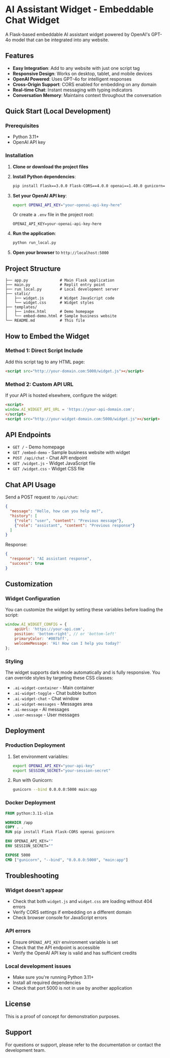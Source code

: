 # AI Assistant Widget - Embeddable Chat Widget

A Flask-based embeddable AI assistant widget powered by OpenAI's GPT-4o model that can be integrated into any website.

## Features

- **Easy Integration**: Add to any website with just one script tag
- **Responsive Design**: Works on desktop, tablet, and mobile devices
- **OpenAI Powered**: Uses GPT-4o for intelligent responses
- **Cross-Origin Support**: CORS enabled for embedding on any domain
- **Real-time Chat**: Instant messaging with typing indicators
- **Conversation Memory**: Maintains context throughout the conversation

## Quick Start (Local Development)

### Prerequisites

- Python 3.11+
- OpenAI API key

### Installation

1. **Clone or download the project files**

2. **Install Python dependencies**:
   ```bash
   pip install Flask==3.0.0 Flask-CORS==4.0.0 openai==1.40.0 gunicorn==23.0.0
   ```

3. **Set your OpenAI API key**:
   ```bash
   export OPENAI_API_KEY="your-openai-api-key-here"
   ```
   
   Or create a `.env` file in the project root:
   ```
   OPENAI_API_KEY=your-openai-api-key-here
   ```

4. **Run the application**:
   ```bash
   python run_local.py
   ```

5. **Open your browser** to `http://localhost:5000`

## Project Structure

```
├── app.py              # Main Flask application
├── main.py             # Replit entry point
├── run_local.py        # Local development server
├── static/
│   ├── widget.js       # Widget JavaScript code
│   └── widget.css      # Widget styles
├── templates/
│   ├── index.html      # Demo homepage
│   └── embed-demo.html # Sample business website
└── README.md           # This file
```

## How to Embed the Widget

### Method 1: Direct Script Include

Add this script tag to any HTML page:

```html
<script src="http://your-domain.com:5000/widget.js"></script>
```

### Method 2: Custom API URL

If your API is hosted elsewhere, configure the widget:

```html
<script>
window.AI_WIDGET_API_URL = 'https://your-api-domain.com';
</script>
<script src="http://your-widget-domain.com:5000/widget.js"></script>
```

## API Endpoints

- `GET /` - Demo homepage
- `GET /embed-demo` - Sample business website with widget
- `POST /api/chat` - Chat API endpoint
- `GET /widget.js` - Widget JavaScript file
- `GET /widget.css` - Widget CSS file

## Chat API Usage

Send a POST request to `/api/chat`:

```json
{
  "message": "Hello, how can you help me?",
  "history": [
    {"role": "user", "content": "Previous message"},
    {"role": "assistant", "content": "Previous response"}
  ]
}
```

Response:
```json
{
  "response": "AI assistant response",
  "success": true
}
```

## Customization

### Widget Configuration

You can customize the widget by setting these variables before loading the script:

```javascript
window.AI_WIDGET_CONFIG = {
    apiUrl: 'https://your-api.com',
    position: 'bottom-right', // or 'bottom-left'
    primaryColor: '#007bff',
    welcomeMessage: 'Hi! How can I help you today?'
};
```

### Styling

The widget supports dark mode automatically and is fully responsive. You can override styles by targeting these CSS classes:

- `.ai-widget-container` - Main container
- `.ai-widget-toggle` - Chat bubble button
- `.ai-widget-chat` - Chat window
- `.ai-widget-messages` - Messages area
- `.ai-message` - AI messages
- `.user-message` - User messages

## Deployment

### Production Deployment

1. Set environment variables:
   ```bash
   export OPENAI_API_KEY="your-api-key"
   export SESSION_SECRET="your-session-secret"
   ```

2. Run with Gunicorn:
   ```bash
   gunicorn --bind 0.0.0.0:5000 main:app
   ```

### Docker Deployment

```dockerfile
FROM python:3.11-slim

WORKDIR /app
COPY . .
RUN pip install Flask Flask-CORS openai gunicorn

ENV OPENAI_API_KEY=""
ENV SESSION_SECRET=""

EXPOSE 5000
CMD ["gunicorn", "--bind", "0.0.0.0:5000", "main:app"]
```

## Troubleshooting

### Widget doesn't appear
- Check that both `widget.js` and `widget.css` are loading without 404 errors
- Verify CORS settings if embedding on a different domain
- Check browser console for JavaScript errors

### API errors
- Ensure `OPENAI_API_KEY` environment variable is set
- Check that the API endpoint is accessible
- Verify the OpenAI API key is valid and has sufficient credits

### Local development issues
- Make sure you're running Python 3.11+
- Install all required dependencies
- Check that port 5000 is not in use by another application

## License

This is a proof of concept for demonstration purposes.

## Support

For questions or support, please refer to the documentation or contact the development team.